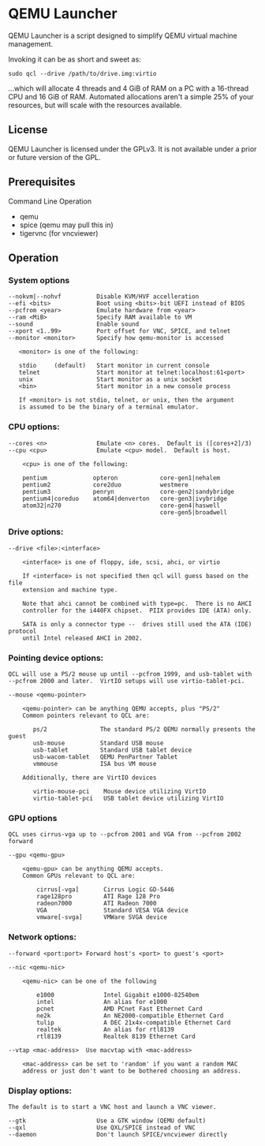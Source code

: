 QEMU Launcher
=============

QEMU Launcher is a script designed to simplify QEMU virtual machine management.

Invoking it can be as short and sweet as:

    sudo qcl --drive /path/to/drive.img:virtio

...which will allocate 4 threads and 4 GiB of RAM on a PC with a 16-thread CPU
and 16 GiB of RAM.  Automated allocations aren't a simple 25% of your resources,
but will scale with the resources available.

License
-------

QEMU Launcher is licensed under the GPLv3.  It is not available under a prior
or future version of the GPL.

Prerequisites
-------------

Command Line Operation

* qemu
* spice (qemu may pull this in)
* tigervnc (for vncviewer)

Operation
---------

### System options

    --nokvm|--nohvf          Disable KVM/HVF accelleration
    --efi <bits>             Boot using <bits>-bit UEFI instead of BIOS
    --pcfrom <year>          Emulate hardware from <year>
    --ram <MiB>              Specify RAM available to VM
    --sound                  Enable sound
    --xport <1..99>          Port offset for VNC, SPICE, and telnet
    --monitor <monitor>      Specify how qemu-monitor is accessed

       <monitor> is one of the following:

       stdio     (default)   Start monitor in current console
       telnet                Start monitor at telnet:localhost:61<port>
       unix                  Start monitor as a unix socket
       <bin>                 Start monitor in a new console process

       If <monitor> is not stdio, telnet, or unix, then the argument
       is assumed to be the binary of a terminal emulator.

### CPU options:

    --cores <n>              Emulate <n> cores.  Default is ([cores+2]/3)
    --cpu <cpu>              Emulate <cpu> model.  Default is host.

        <cpu> is one of the following:

        pentium             opteron            core-gen1|nehalem
        pentium2            core2duo           westmere
        pentium3            penryn             core-gen2|sandybridge
        pentium4|coreduo    atom64|denverton   core-gen3|ivybridge
        atom32|n270                            core-gen4|haswell
                                               core-gen5|broadwell

### Drive options:

    --drive <file>:<interface>

        <interface> is one of floppy, ide, scsi, ahci, or virtio

        If <interface> is not specified then qcl will guess based on the file
        extension and machine type.

        Note that ahci cannot be combined with type=pc.  There is no AHCI
        controller for the i440FX chipset.  PIIX provides IDE (ATA) only.

        SATA is only a connector type --  drives still used the ATA (IDE) protocol
        until Intel released AHCI in 2002.

### Pointing device options:

    QCL will use a PS/2 mouse up until --pcfrom 1999, and usb-tablet with
    --pcfrom 2000 and later.  VirtIO setups will use virtio-tablet-pci.

    --mouse <qemu-pointer>

        <qemu-pointer> can be anything QEMU accepts, plus "PS/2"
        Common pointers relevant to QCL are:

           ps/2               The standard PS/2 QEMU normally presents the guest
           usb-mouse          Standard USB mouse
           usb-tablet         Standard USB tablet device
           usb-wacom-tablet   QEMU PenPartner Tablet
           vmmouse            ISA bus VM mouse

        Additionally, there are VirtIO devices

           virtio-mouse-pci    Mouse device utilizing VirtIO
           virtio-tablet-pci   USB tablet device utilizing VirtIO

### GPU options

    QCL uses cirrus-vga up to --pcfrom 2001 and VGA from --pcfrom 2002 forward

    --gpu <qemu-gpu>

        <qemu-gpu> can be anything QEMU accepts.
        Common GPUs relevant to QCL are:

            cirrus[-vga]       Cirrus Logic GD-5446
            rage128pro         ATI Rage 128 Pro
            radeon7000         ATI Radeon 7000
            VGA                Standard VESA VGA device
            vmware[-svga]      VMWare SVGA device

### Network options:

    --forward <port:port> Forward host's <port> to guest's <port>

    --nic <qemu-nic>

        <qemu-nic> can be one of the following

            e1000              Intel Gigabit e1000-82540em
            intel              An alias for e1000
            pcnet              AMD PCnet Fast Ethernet Card
            ne2k               An NE2000-compatible Ethernet Card
            tulip              A DEC 21x4x-compatible Ethernet Card
            realtek            An alias for rtl8139
            rtl8139            Realtek 8139 Ethernet Card

    --vtap <mac-address>  Use macvtap with <mac-address>

        <mac-address> can be set to 'random' if you want a random MAC
        address or just don't want to be bothered choosing an address.

### Display options:

    The default is to start a VNC host and launch a VNC viewer.

    --gtk                    Use a GTK window (QEMU default)
    --qxl                    Use QXL/SPICE instead of VNC
    --daemon                 Don't launch SPICE/vncviewer directly
